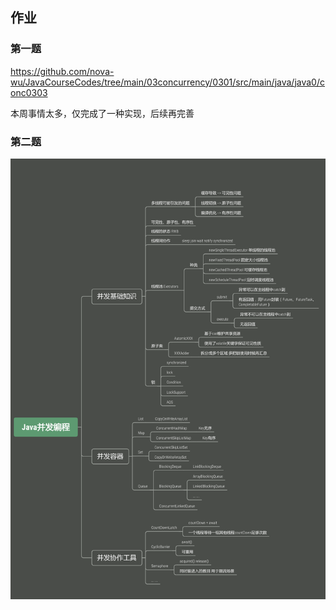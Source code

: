 ## 作业

### 第一题

https://github.com/nova-wu/JavaCourseCodes/tree/main/03concurrency/0301/src/main/java/java0/conc0303

本周事情太多，仅完成了一种实现，后续再完善


### 第二题

![Java并发编程.png](Java并发编程.png)



